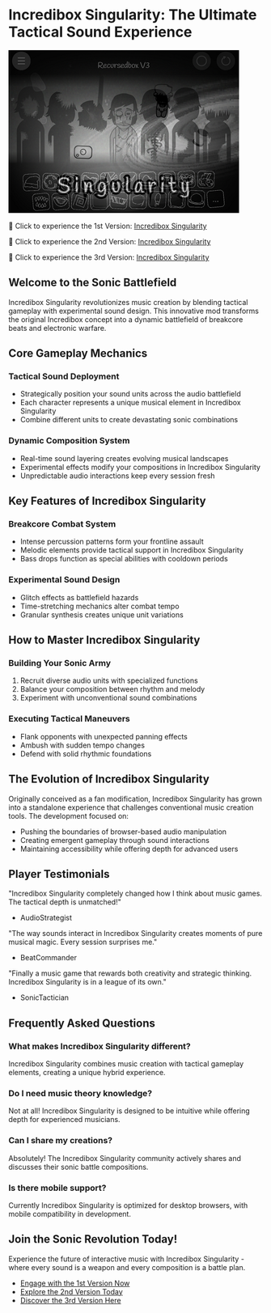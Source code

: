 # Incredibox Singularity: The Ultimate Tactical Sound Experience

![Incredibox Singularity](https://raw.githubusercontent.com/sprunkiscrunkly/incredibox-singularity/refs/heads/main/incredibox-singularity.png "Incredibox Singularity")

🎵 Click to experience the 1st Version: [Incredibox Singularity](https://sprunksters.com/incredibox-singularity/ "Incredibox Singularity")

🎵 Click to experience the 2nd Version: [Incredibox Singularity](https://sprunkiscrunkly.com/incredibox-singularity/ "Incredibox Singularity")

🎵 Click to experience the 3rd Version: [Incredibox Singularity](https://sprunkipyramixed.com/incredibox-singularity/ "Incredibox Singularity")

## Welcome to the Sonic Battlefield

Incredibox Singularity revolutionizes music creation by blending tactical gameplay with experimental sound design. This innovative mod transforms the original Incredibox concept into a dynamic battlefield of breakcore beats and electronic warfare.

## Core Gameplay Mechanics

### Tactical Sound Deployment
- Strategically position your sound units across the audio battlefield
- Each character represents a unique musical element in Incredibox Singularity
- Combine different units to create devastating sonic combinations

### Dynamic Composition System
- Real-time sound layering creates evolving musical landscapes
- Experimental effects modify your compositions in Incredibox Singularity
- Unpredictable audio interactions keep every session fresh

## Key Features of Incredibox Singularity

### Breakcore Combat System
- Intense percussion patterns form your frontline assault
- Melodic elements provide tactical support in Incredibox Singularity
- Bass drops function as special abilities with cooldown periods

### Experimental Sound Design
- Glitch effects as battlefield hazards
- Time-stretching mechanics alter combat tempo
- Granular synthesis creates unique unit variations

## How to Master Incredibox Singularity

### Building Your Sonic Army
1. Recruit diverse audio units with specialized functions
2. Balance your composition between rhythm and melody
3. Experiment with unconventional sound combinations

### Executing Tactical Maneuvers
- Flank opponents with unexpected panning effects
- Ambush with sudden tempo changes
- Defend with solid rhythmic foundations

## The Evolution of Incredibox Singularity

Originally conceived as a fan modification, Incredibox Singularity has grown into a standalone experience that challenges conventional music creation tools. The development focused on:

- Pushing the boundaries of browser-based audio manipulation
- Creating emergent gameplay through sound interactions
- Maintaining accessibility while offering depth for advanced users

## Player Testimonials

"Incredibox Singularity completely changed how I think about music games. The tactical depth is unmatched!"

- AudioStrategist

"The way sounds interact in Incredibox Singularity creates moments of pure musical magic. Every session surprises me."

- BeatCommander

"Finally a music game that rewards both creativity and strategic thinking. Incredibox Singularity is in a league of its own."

- SonicTactician

## Frequently Asked Questions

### What makes Incredibox Singularity different?
Incredibox Singularity combines music creation with tactical gameplay elements, creating a unique hybrid experience.

### Do I need music theory knowledge?
Not at all! Incredibox Singularity is designed to be intuitive while offering depth for experienced musicians.

### Can I share my creations?
Absolutely! The Incredibox Singularity community actively shares and discusses their sonic battle compositions.

### Is there mobile support?
Currently Incredibox Singularity is optimized for desktop browsers, with mobile compatibility in development.

## Join the Sonic Revolution Today!

Experience the future of interactive music with Incredibox Singularity - where every sound is a weapon and every composition is a battle plan.

- [Engage with the 1st Version Now](https://sprunksters.com/incredibox-singularity/)
- [Explore the 2nd Version Today](https://sprunkiscrunkly.com/incredibox-singularity/)
- [Discover the 3rd Version Here](https://sprunkipyramixed.com/incredibox-singularity/)

